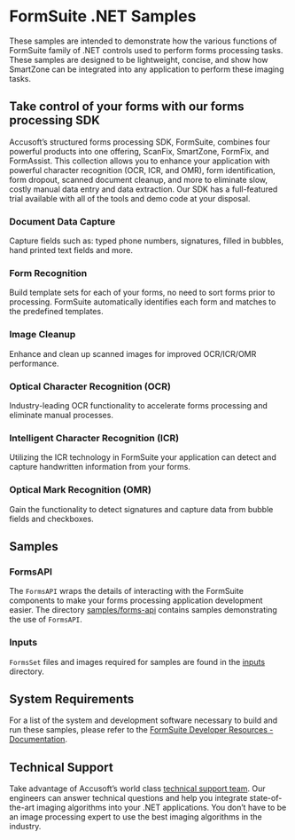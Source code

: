 # FormSuite .NET Samples

These samples are intended to demonstrate how the various functions of FormSuite family of .NET controls used to perform forms processing tasks. These samples are designed to be lightweight, concise, and show how SmartZone can be integrated into any application to perform these imaging tasks.

## Take control of your forms with our forms processing SDK

Accusoft’s structured forms processing SDK, FormSuite, combines four powerful products into one offering, ScanFix, SmartZone, FormFix, and FormAssist.  This collection allows you to enhance your application with powerful character recognition (OCR, ICR, and OMR), form identification, form dropout, scanned document cleanup, and more to eliminate slow, costly manual data entry and data extraction. Our SDK has a full-featured trial available with all of the tools and demo code at your disposal.

### Document Data Capture

Capture fields such as: typed phone numbers, signatures, filled in bubbles, hand printed text fields and more.

### Form Recognition

Build template sets for each of your forms, no need to sort forms prior to processing. FormSuite automatically identifies each form and matches to the predefined templates.

### Image Cleanup

Enhance and clean up scanned images for improved OCR/ICR/OMR performance.

### Optical Character Recognition (OCR)

Industry-leading OCR functionality to accelerate forms processing and eliminate manual processes.

### Intelligent Character Recognition (ICR)

Utilizing the ICR technology in FormSuite your application can detect and capture handwritten information from your forms.

### Optical Mark Recognition (OMR)

Gain the functionality to detect signatures and capture data from bubble fields and checkboxes.

## Samples

### FormsAPI

The `FormsAPI` wraps the details of interacting with the FormSuite components to make your forms processing application development easier. The directory [samples/forms-api](samples/forms-api) contains samples demonstrating the use of `FormsAPI`.

### Inputs

`FormsSet` files and images required for samples are found in the [inputs](inputs/) directory.

## System Requirements

For a list of the system and development software necessary to build and run these samples, please refer to the [FormSuite Developer Resources -  Documentation](https://www.accusoft.com/products/forms-collection/formsuite-for-structured-forms/#developer-resources).

## Technical Support

Take advantage of Accusoft’s world class [technical support team](https://www.accusoft.com/support/). Our engineers can answer technical questions and help you integrate state-of-the-art imaging algorithms into your .NET applications. You don’t have to be an image processing expert to use the best imaging algorithms in the industry.
